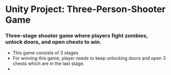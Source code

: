 # Unity Project: Three-Person-Shooter Game #

### Three-stage shooter game where players fight zombies, unlock doors, and open chests to win. ###

- This game consists of 3 stages
- For winning this game, player needs to keep unlocking doors and open 3 chests which are in the last stage.
- 


